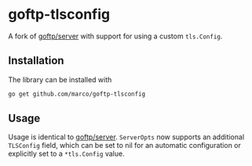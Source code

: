 # goftp-tlsconfig

A fork of [goftp/server](https://gitea.com/goftp/server) with support for
using a custom `tls.Config`.

## Installation

The library can be installed with

```sh
go get github.com/marco/goftp-tlsconfig
```

## Usage

Usage is identical to [goftp/server](https://gitea.com/goftp/server).
`ServerOpts` now supports an additional `TLSConfig` field, which can be set
to nil for an automatic configuration or explicitly set to a `*tls.Config` value.
